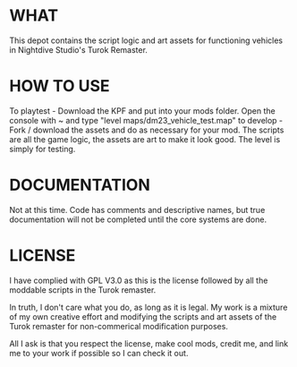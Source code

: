 # WHAT
This depot contains the script logic and art assets for functioning vehicles in Nightdive Studio's Turok Remaster.

# HOW TO USE
To playtest - Download the KPF and put into your mods folder. Open the console with ~ and type "level maps/dm23_vehicle_test.map"
to develop - Fork / download the assets and do as necessary for your mod. The scripts are all the game logic, the assets are art to make it look good. The level is simply for testing.

# DOCUMENTATION
Not at this time. Code has comments and descriptive names, but true documentation will not be completed until the core systems are done.

# LICENSE
I have complied with GPL V3.0 as this is the license followed by all the moddable scripts in the Turok remaster.

In truth, I don't care what you do, as long as it is legal. My work is a mixture of my own creative effort and modifying the scripts and art assets of the Turok remaster for non-commerical modification purposes.

All I ask is that you respect the license, make cool mods, credit me, and link me to your work if possible so I can check it out.
